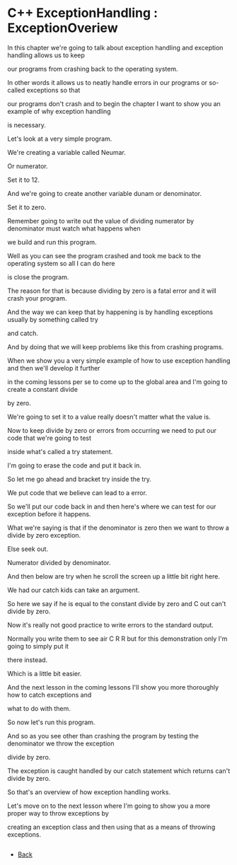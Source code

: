 # C++ ExceptionHandling : ExceptionOveriew

In this chapter we're going to talk about exception handling and exception handling allows us to keep

our programs from crashing back to the operating system.

In other words it allows us to neatly handle errors in our programs or so-called exceptions so that

our programs don't crash and to begin the chapter I want to show you an example of why exception handling

is necessary.

Let's look at a very simple program.

We're creating a variable called Neumar.

Or numerator.

Set it to 12.

And we're going to create another variable dunam or denominator.

Set it to zero.

Remember going to write out the value of dividing numerator by denominator must watch what happens when

we build and run this program.

Well as you can see the program crashed and took me back to the operating system so all I can do here

is close the program.

The reason for that is because dividing by zero is a fatal error and it will crash your program.

And the way we can keep that by happening is by handling exceptions usually by something called try

and catch.

And by doing that we will keep problems like this from crashing programs.

When we show you a very simple example of how to use exception handling and then we'll develop it further

in the coming lessons per se to come up to the global area and I'm going to create a constant divide

by zero.

We're going to set it to a value really doesn't matter what the value is.

Now to keep divide by zero or errors from occurring we need to put our code that we're going to test

inside what's called a try statement.

I'm going to erase the code and put it back in.

So let me go ahead and bracket try inside the try.

We put code that we believe can lead to a error.

So we'll put our code back in and then here's where we can test for our exception before it happens.

What we're saying is that if the denominator is zero then we want to throw a divide by zero exception.

Else seek out.

Numerator divided by denominator.

And then below are try when he scroll the screen up a little bit right here.

We had our catch kids can take an argument.

So here we say if he is equal to the constant divide by zero and C out can't divide by zero.

Now it's really not good practice to write errors to the standard output.

Normally you write them to see air C R R but for this demonstration only I'm going to simply put it

there instead.

Which is a little bit easier.

And the next lesson in the coming lessons I'll show you more thoroughly how to catch exceptions and

what to do with them.

So now let's run this program.

And so as you see other than crashing the program by testing the denominator we throw the exception

divide by zero.

The exception is caught handled by our catch statement which returns can't divide by zero.

So that's an overview of how exception handling works.

Let's move on to the next lesson where I'm going to show you a more proper way to throw exceptions by

creating an exception class and then using that as a means of throwing exceptions.

```cpp
```
- [Back](./README.MD)

